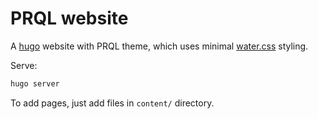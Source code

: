 # PRQL website

A [hugo](https://gohugo.io/) website with PRQL theme, which uses minimal [water.css](https://watercss.kognise.dev/) styling.

Serve:

```sh
hugo server
```

To add pages, just add files in `content/` directory.

